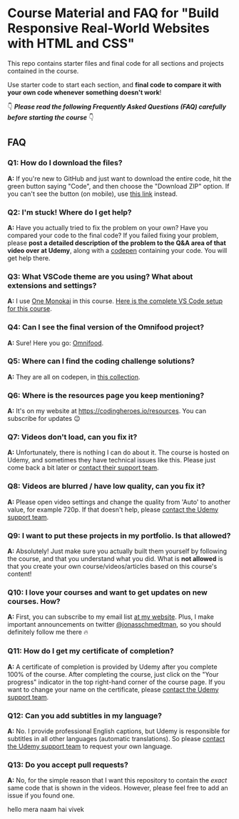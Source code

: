# Course Material and FAQ for "Build Responsive Real-World Websites with HTML and CSS"

This repo contains starter files and final code for all sections and projects contained in the course.

Use starter code to start each section, and **final code to compare it with your own code whenever something doesn't work**!

👇 **_Please read the following Frequently Asked Questions (FAQ) carefully before starting the course_** 👇

## FAQ

### Q1: How do I download the files?

**A:** If you're new to GitHub and just want to download the entire code, hit the green button saying "Code", and then choose the "Download ZIP" option. If you can't see the button (on mobile), use [this link](https://github.com/jonasschmedtmann/html-css-course/archive/master.zip) instead.

### Q2: I'm stuck! Where do I get help?

**A:** Have you actually tried to fix the problem on your own? Have you compared your code to the final code? If you failed fixing your problem, please **post a detailed description of the problem to the Q&A area of that video over at Udemy**, along with a [codepen](https://codepen.io/pen/) containing your code. You will get help there.

### Q3: What VSCode theme are you using? What about extensions and settings?

**A:** I use [One Monokai](https://marketplace.visualstudio.com/items?itemName=azemoh.one-monokai) in this course. [Here is the complete VS Code setup for this course](vscode-setup.md).

### Q4: Can I see the final version of the Omnifood project?

**A:** Sure! Here you go: [Omnifood](https://www.omnifood.dev).

### Q5: Where can I find the coding challenge solutions?

**A:** They are all on codepen, in [this collection](https://codepen.io/collection/7b5e288cb64df1ecc5da8d7a0e78c007?grid_type=list).

### Q6: Where is the resources page you keep mentioning?

**A:** It's on my website at <https://codingheroes.io/resources>. You can subscribe for updates 😉

### Q7: Videos don't load, can you fix it?

**A:** Unfortunately, there is nothing I can do about it. The course is hosted on Udemy, and sometimes they have technical issues like this. Please just come back a bit later or [contact their support team](https://support.udemy.com/hc/en-us).

### Q8: Videos are blurred / have low quality, can you fix it?

**A:** Please open video settings and change the quality from 'Auto' to another value, for example 720p. If that doesn't help, please [contact the Udemy support team](https://support.udemy.com/hc/en-us).

### Q9: I want to put these projects in my portfolio. Is that allowed?

**A:** Absolutely! Just make sure you actually built them yourself by following the course, and that you understand what you did. What is **not allowed** is that you create your own course/videos/articles based on this course's content!

### Q10: I love your courses and want to get updates on new courses. How?

**A:** First, you can subscribe to my email list [at my website](http://codingheroes.io/resources). Plus, I make important announcements on twitter [@jonasschmedtman](https://twitter.com/jonasschmedtman), so you should definitely follow me there 🔥

### Q11: How do I get my certificate of completion?

**A:** A certificate of completion is provided by Udemy after you complete 100% of the course. After completing the course, just click on the "Your progress" indicator in the top right-hand corner of the course page. If you want to change your name on the certificate, please [contact the Udemy support team](https://support.udemy.com/hc/en-us).

### Q12: Can you add subtitles in my language?

**A:** No. I provide professional English captions, but Udemy is responsible for subtitles in all other languages (automatic translations). So please [contact the Udemy support team](https://support.udemy.com/hc/en-us) to request your own language.

### Q13: Do you accept pull requests?

**A:** No, for the simple reason that I want this repository to contain the _exact_ same code that is shown in the videos. However, please feel free to add an issue if you found one.

hello mera naam hai
vivek
